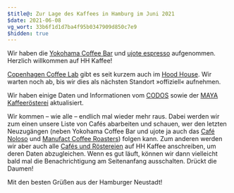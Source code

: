 ```yaml
---
$title@: Zur Lage des Kaffees in Hamburg im Juni 2021
$date: 2021-06-08
vg_wort: 33b6f1d1d7ba4f95b0347909d850c7e9
$hidden: true
---
```


Wir haben die [Yokohama Coffee Bar]([url('/content/cafes/yokohama-coffee-bar.md')]) und [ujote espresso]([url('/content/cafes/ujote-espresso.md')]) aufgenommen. Herzlich willkommen auf HH Kaffee!

[Copenhagen Coffee Lab]([url('/content/cafes/copenhagen-coffee-lab.md')]) gibt es seit kurzem auch im [Hood House](https://www.facebook.com/hoodhousehamburg). Wir warten noch ab, bis wir dies als nächsten Standort »offiziell« aufnehmen.

Wir haben einige Daten und Informationen vom [CODOS]([url('/content/cafes/codos.md')]) sowie der [MAYA Kaffeerösterei]([url('/content/cafes/maya-kaffeeroesterei.md')]) aktualisiert.

Wir kommen – wie alle – endlich mal wieder mehr raus. Dabei werden wir zum einen unsere Liste von Cafés abarbeiten und schauen, wer den letzten Neuzugängen (neben Yokohama Coffee Bar und ujote ja auch das [Café Noloso]([url('/content/cafes/cafe-noloso.md')]) und [Manufact Coffee Roasters]([url('/content/cafes/manufact.md')])) folgen kann. Zum anderen werden wir aber auch alle [Cafés und Röstereien]([url('/content/pages/cafes.md')]) auf HH Kaffee anschreiben, um deren Daten abzugleichen. Wenn es gut läuft, können wir dann vielleicht bald mal die Benachrichtigung am Seitenanfang ausschalten. Drückt die Daumen!

Mit den besten Grüßen aus der Hamburger Neustadt!